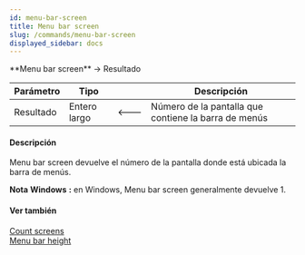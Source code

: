 ```yaml
---
id: menu-bar-screen
title: Menu bar screen
slug: /commands/menu-bar-screen
displayed_sidebar: docs
---
```


<!--REF #_command_.Menu bar screen.Syntax-->**Menu bar screen**  -> Resultado<!-- END REF-->
<!--REF #_command_.Menu bar screen.Params-->
| Parámetro | Tipo |  | Descripción |
| --- | --- | --- | --- |
| Resultado | Entero largo | &#x1F850; | Número de la pantalla que contiene la barra de menús |

<!-- END REF-->

#### Descripción 

<!--REF #_command_.Menu bar screen.Summary-->Menu bar screen devuelve el número de la pantalla donde está ubicada la barra de menús.<!-- END REF-->

**Nota** **Windows** **:** en Windows, Menu bar screen generalmente devuelve 1.

#### Ver también 

[Count screens](count-screens.md)  
[Menu bar height](menu-bar-height.md)  